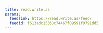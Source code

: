 ```yaml
---
title: read.write.as
params:
  feedlink: https://read.write.as/feed/
  feedid: f613adc15358c74467f09591f9791dd5
---
```

